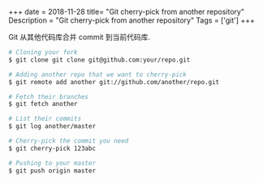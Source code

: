 +++
date = 2018-11-28
title= "Git cherry-pick from another repository"
Description = "Git cherry-pick from another repository"
Tags = ['git']
+++

Git 从其他代码库合并 commit 到当前代码库.

```bash
# Cloning your fork
$ git clone git clone git@github.com:your/repo.git

# Adding another repo that we want to cherry-pick
$ git remote add another git://github.com/another/repo.git

# Fetch their branches
$ git fetch another

# List their commits
$ git log another/master

# Cherry-pick the commit you need
$ git cherry-pick 123abc

# Pushing to your master
$ git push origin master
```
